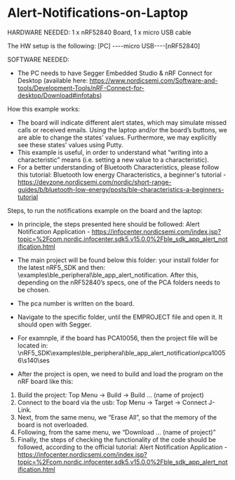 # Alert-Notifications-on-Laptop


HARDWARE NEEDED: 1 x nRF52840 Board, 1 x micro USB cable

The HW setup is the following:
[PC] ----micro USB----[nRF52840]

SOFTWARE NEEDED:
- The PC needs to have Segger Embedded Studio & nRF Connect for Desktop (available here: https://www.nordicsemi.com/Software-and-tools/Development-Tools/nRF-Connect-for-desktop/Download#infotabs)

How this example works:
- The board will indicate different alert states, which may simulate missed calls or received emails. Using the laptop and/or the board’s buttons, we are able to change the states’ values. Furthermore, we may explicitly see these states’ values using Putty.
- This example is useful, in order to understand what “writing into a characteristic” means (i.e. setting a new value to a characteristic).
- For a better understanding of Bluetooth Characteristics, please follow this tutorial: Bluetooth low energy Characteristics, a beginner's tutorial - https://devzone.nordicsemi.com/nordic/short-range-guides/b/bluetooth-low-energy/posts/ble-characteristics-a-beginners-tutorial  

Steps, to run the notifications example on the board and the laptop:
- In principle, the steps presented here should be followed: Alert Notification Application -
https://infocenter.nordicsemi.com/index.jsp?topic=%2Fcom.nordic.infocenter.sdk5.v15.0.0%2Fble_sdk_app_alert_notification.html

- The main project will be found below this folder: your install folder for the latest nRF5_SDK and then:
\examples\ble_peripheral\ble_app_alert_notification. After this, depending on the nRF52840’s specs, one of the PCA folders needs to be chosen.
- The pca number is written on the board.
- Navigate to the specific folder, until the EMPROJECT file and open it. It should open with Segger.
- For examnple, if the board has PCA10056, then the project file will be located in:
\nRF5_SDK\examples\ble_peripheral\ble_app_alert_notification\pca10056\s140\ses
- After the project is open, we need to build and load the program on the nRF board like this:

1. Build the project: Top Menu → Build → Build … (name of project)
2. Connect to the board via the usb: Top Menu → Target → Connect J-Link.
3. Next, from the same menu, we “Erase All”, so that the memory of the board is not overloaded.
4. Following, from the same menu, we “Download … (name of project)”
5. Finally, the steps of checking the functionality of the code should be followed, according to the official tutorial: Alert Notification Application -
https://infocenter.nordicsemi.com/index.jsp?topic=%2Fcom.nordic.infocenter.sdk5.v15.0.0%2Fble_sdk_app_alert_notification.html  
